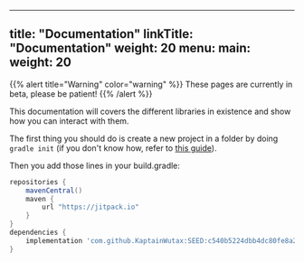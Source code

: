 
---
title: "Documentation"
linkTitle: "Documentation"
weight: 20
menu:
  main:
    weight: 20
---

{{% alert title="Warning" color="warning" %}}
These pages are currently in beta, please be patient!
{{% /alert %}}

This documentation will covers the different libraries in existence and show how you can interact with them.

The first thing you should do is create a new project in a folder by doing `gradle init` (if you don't know how, refer to 
[this guide](https://gradle.org/install/)).

Then you add those lines in your build.gradle:

```groovy
repositories {
	mavenCentral()
	maven {
		url "https://jitpack.io"
	}
}
dependencies {
	implementation 'com.github.KaptainWutax:SEED:c540b5224dbb4dc80fe8a25bfcfcf9383f635a0c'
}
```


